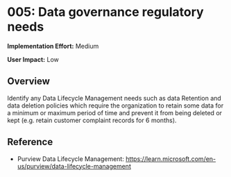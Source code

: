 # 005: Data governance regulatory needs

**Implementation Effort:** Medium

**User Impact:** Low

## Overview

Identify any Data Lifecycle Management needs such as data Retention and data deletion policies which require the organization to retain some data for a minimum or maximum period of time and prevent it from being deleted or kept (e.g. retain customer complaint records for 6 months).

## Reference

* Purview Data Lifecycle Management: https://learn.microsoft.com/en-us/purview/data-lifecycle-management
